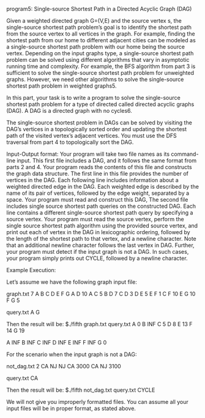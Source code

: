 program5: Single-source Shortest Path in a Directed Acyclic Graph (DAG) 

Given a weighted directed graph G=(V,E) and the source vertex s, the single-source shortest path
problem’s goal is to identify the shortest path from the source vertex to all vertices in the graph.
For example, finding the shortest path from our home to different adjacent cities can be modeled
as a single-source shortest path problem with our home being the source vertex.
Depending on the input graphs type, a single-source shortest path problem can be solved using
different algorithms that vary in asymptotic running time and complexity. For example, the BFS
algorithm from part 3 is sufficient to solve the single-source shortest path problem for unweighted
graphs. However, we need other algorithms to solve the single-source shortest path problem in
weighted graphs5.

In this part, your task is to write a program to solve the single-source shortest path problem for a
type of directed called directed acyclic graphs (DAG). A DAG is a directed graph with no cycles6.

The single-source shortest problem in DAGs can be solved by visiting the DAG’s vertices in a
topologically sorted order and updating the shortest path of the visited vertex’s adjacent vertices.
You must use the DFS traversal from part 4 to topologically sort the DAG.

Input-Output format: Your program will take two file names as its command-line input. This
first file includes a DAG, and it follows the same format from parts 2 and 4. Your program reads the
contents of this file and constructs the graph data structure. The first line in this file provides the
number of vertices in the DAG. Each following line includes information about a weighted directed
edge in the DAG. Each weighted edge is described by the name of its pair of vertices, followed by
the edge weight, separated by a space. Your program must read and construct this DAG,
The second file includes single source shortest path queries on the constructed DAG. Each line
contains a different single-source shortest path query by specifying a source vertex. Your program
must read the source vertex, perform the single source shortest path algorithm using the provided
source vertex, and print out each of vertex in the DAG in lexicographic ordering, followed by the
length of the shortest path to that vertex, and a newline character. Note that an additional newline
character follows the last vertex in DAG. Further, your program must detect if the input graph is
not a DAG. In such cases, your program simply prints out CYCLE, followed by a newline character.

Example Execution:

Let’s assume we have the following graph input file:

graph.txt
7
A
B
C
D
E
F
G
A D 10
A C 5
B D 7
C D 3
D E 5
E F 1
C F 10
E G 10
F G 5

query.txt
A
G

Then the result will be:
$./fifth graph.txt query.txt
A 0
B INF
C 5
D 8
E 13
F 14
G 19

A INF
B INF
C INF
D INF
E INF
F INF
G 0

For the scenario when the input graph is not a DAG:

not_dag.txt
2
CA
NJ
NJ CA 3000
CA NJ 3100

query.txt
CA

Then the result will be:
$./fifth not_dag.txt query.txt
CYCLE

We will not give you improperly formatted files. You can assume all your input files will be in
proper format, as stated above.
